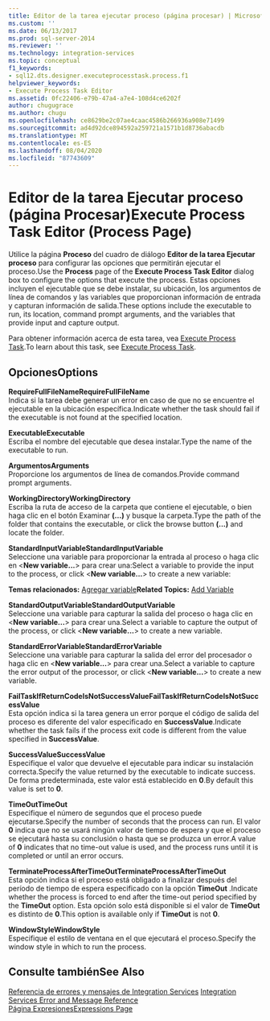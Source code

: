```yaml
---
title: Editor de la tarea ejecutar proceso (página procesar) | Microsoft Docs
ms.custom: ''
ms.date: 06/13/2017
ms.prod: sql-server-2014
ms.reviewer: ''
ms.technology: integration-services
ms.topic: conceptual
f1_keywords:
- sql12.dts.designer.executeprocesstask.process.f1
helpviewer_keywords:
- Execute Process Task Editor
ms.assetid: 0fc22406-e79b-47a4-a7e4-108d4ce6202f
author: chugugrace
ms.author: chugu
ms.openlocfilehash: ce8629be2c07ae4caac4586b266936a908e71499
ms.sourcegitcommit: ad4d92dce894592a259721a1571b1d8736abacdb
ms.translationtype: MT
ms.contentlocale: es-ES
ms.lasthandoff: 08/04/2020
ms.locfileid: "87743609"
---
```

# <a name="execute-process-task-editor-process-page"></a><span data-ttu-id="11933-102">Editor de la tarea Ejecutar proceso (página Procesar)</span><span class="sxs-lookup"><span data-stu-id="11933-102">Execute Process Task Editor (Process Page)</span></span>
  <span data-ttu-id="11933-103">Utilice la página **Proceso** del cuadro de diálogo **Editor de la tarea Ejecutar proceso** para configurar las opciones que permitirán ejecutar el proceso.</span><span class="sxs-lookup"><span data-stu-id="11933-103">Use the **Process** page of the **Execute Process Task Editor** dialog box to configure the options that execute the process.</span></span> <span data-ttu-id="11933-104">Estas opciones incluyen el ejecutable que se debe instalar, su ubicación, los argumentos de línea de comandos y las variables que proporcionan información de entrada y capturan información de salida.</span><span class="sxs-lookup"><span data-stu-id="11933-104">These options include the executable to run, its location, command prompt arguments, and the variables that provide input and capture output.</span></span>  
  
 <span data-ttu-id="11933-105">Para obtener información acerca de esta tarea, vea [Execute Process Task](control-flow/execute-process-task.md).</span><span class="sxs-lookup"><span data-stu-id="11933-105">To learn about this task, see [Execute Process Task](control-flow/execute-process-task.md).</span></span>  
  
## <a name="options"></a><span data-ttu-id="11933-106">Opciones</span><span class="sxs-lookup"><span data-stu-id="11933-106">Options</span></span>  
 <span data-ttu-id="11933-107">**RequireFullFileName**</span><span class="sxs-lookup"><span data-stu-id="11933-107">**RequireFullFileName**</span></span>  
 <span data-ttu-id="11933-108">Indica si la tarea debe generar un error en caso de que no se encuentre el ejecutable en la ubicación específica.</span><span class="sxs-lookup"><span data-stu-id="11933-108">Indicate whether the task should fail if the executable is not found at the specified location.</span></span>  
  
 <span data-ttu-id="11933-109">**Executable**</span><span class="sxs-lookup"><span data-stu-id="11933-109">**Executable**</span></span>  
 <span data-ttu-id="11933-110">Escriba el nombre del ejecutable que desea instalar.</span><span class="sxs-lookup"><span data-stu-id="11933-110">Type the name of the executable to run.</span></span>  
  
 <span data-ttu-id="11933-111">**Argumentos**</span><span class="sxs-lookup"><span data-stu-id="11933-111">**Arguments**</span></span>  
 <span data-ttu-id="11933-112">Proporcione los argumentos de línea de comandos.</span><span class="sxs-lookup"><span data-stu-id="11933-112">Provide command prompt arguments.</span></span>  
  
 <span data-ttu-id="11933-113">**WorkingDirectory**</span><span class="sxs-lookup"><span data-stu-id="11933-113">**WorkingDirectory**</span></span>  
 <span data-ttu-id="11933-114">Escriba la ruta de acceso de la carpeta que contiene el ejecutable, o bien haga clic en el botón Examinar **(…)** y busque la carpeta.</span><span class="sxs-lookup"><span data-stu-id="11933-114">Type the path of the folder that contains the executable, or click the browse button **(...)** and locate the folder.</span></span>  
  
 <span data-ttu-id="11933-115">**StandardInputVariable**</span><span class="sxs-lookup"><span data-stu-id="11933-115">**StandardInputVariable**</span></span>  
 <span data-ttu-id="11933-116">Seleccione una variable para proporcionar la entrada al proceso o haga clic en \<**New variable...**> para crear una:</span><span class="sxs-lookup"><span data-stu-id="11933-116">Select a variable to provide the input to the process, or click \<**New variable...**> to create a new variable:</span></span>  
  
 <span data-ttu-id="11933-117">**Temas relacionados:**  [Agregar variable](../../2014/integration-services/add-variable.md)</span><span class="sxs-lookup"><span data-stu-id="11933-117">**Related Topics:**  [Add Variable](../../2014/integration-services/add-variable.md)</span></span>  
  
 <span data-ttu-id="11933-118">**StandardOutputVariable**</span><span class="sxs-lookup"><span data-stu-id="11933-118">**StandardOutputVariable**</span></span>  
 <span data-ttu-id="11933-119">Seleccione una variable para capturar la salida del proceso o haga clic en \<**New variable...**> para crear una.</span><span class="sxs-lookup"><span data-stu-id="11933-119">Select a variable to capture the output of the process, or click \<**New variable...**> to create a new variable.</span></span>  
  
 <span data-ttu-id="11933-120">**StandardErrorVariable**</span><span class="sxs-lookup"><span data-stu-id="11933-120">**StandardErrorVariable**</span></span>  
 <span data-ttu-id="11933-121">Seleccione una variable para capturar la salida del error del procesador o haga clic en \<**New variable...**> para crear una.</span><span class="sxs-lookup"><span data-stu-id="11933-121">Select a variable to capture the error output of the processor, or click \<**New variable...**> to create a new variable.</span></span>  
  
 <span data-ttu-id="11933-122">**FailTaskIfReturnCodeIsNotSuccessValue**</span><span class="sxs-lookup"><span data-stu-id="11933-122">**FailTaskIfReturnCodeIsNotSuccessValue**</span></span>  
 <span data-ttu-id="11933-123">Esta opción indica si la tarea genera un error porque el código de salida del proceso es diferente del valor especificado en **SuccessValue**.</span><span class="sxs-lookup"><span data-stu-id="11933-123">Indicate whether the task fails if the process exit code is different from the value specified in **SuccessValue**.</span></span>  
  
 <span data-ttu-id="11933-124">**SuccessValue**</span><span class="sxs-lookup"><span data-stu-id="11933-124">**SuccessValue**</span></span>  
 <span data-ttu-id="11933-125">Especifique el valor que devuelve el ejecutable para indicar su instalación correcta.</span><span class="sxs-lookup"><span data-stu-id="11933-125">Specify the value returned by the executable to indicate success.</span></span> <span data-ttu-id="11933-126">De forma predeterminada, este valor está establecido en **0**.</span><span class="sxs-lookup"><span data-stu-id="11933-126">By default this value is set to **0**.</span></span>  
  
 <span data-ttu-id="11933-127">**TimeOut**</span><span class="sxs-lookup"><span data-stu-id="11933-127">**TimeOut**</span></span>  
 <span data-ttu-id="11933-128">Especifique el número de segundos que el proceso puede ejecutarse.</span><span class="sxs-lookup"><span data-stu-id="11933-128">Specify the number of seconds that the process can run.</span></span> <span data-ttu-id="11933-129">El valor **0** indica que no se usará ningún valor de tiempo de espera y que el proceso se ejecutará hasta su conclusión o hasta que se produzca un error.</span><span class="sxs-lookup"><span data-stu-id="11933-129">A value of **0** indicates that no time-out value is used, and the process runs until it is completed or until an error occurs.</span></span>  
  
 <span data-ttu-id="11933-130">**TerminateProcessAfterTimeOut**</span><span class="sxs-lookup"><span data-stu-id="11933-130">**TerminateProcessAfterTimeOut**</span></span>  
 <span data-ttu-id="11933-131">Esta opción indica si el proceso está obligado a finalizar después del período de tiempo de espera especificado con la opción **TimeOut** .</span><span class="sxs-lookup"><span data-stu-id="11933-131">Indicate whether the process is forced to end after the time-out period specified by the **TimeOut** option.</span></span> <span data-ttu-id="11933-132">Esta opción solo está disponible si el valor de **TimeOut** es distinto de **0**.</span><span class="sxs-lookup"><span data-stu-id="11933-132">This option is available only if **TimeOut** is not **0**.</span></span>  
  
 <span data-ttu-id="11933-133">**WindowStyle**</span><span class="sxs-lookup"><span data-stu-id="11933-133">**WindowStyle**</span></span>  
 <span data-ttu-id="11933-134">Especifique el estilo de ventana en el que ejecutará el proceso.</span><span class="sxs-lookup"><span data-stu-id="11933-134">Specify the window style in which to run the process.</span></span>  
  
## <a name="see-also"></a><span data-ttu-id="11933-135">Consulte también</span><span class="sxs-lookup"><span data-stu-id="11933-135">See Also</span></span>  
 <span data-ttu-id="11933-136">[Referencia de errores y mensajes de Integration Services](../../2014/integration-services/integration-services-error-and-message-reference.md) </span><span class="sxs-lookup"><span data-stu-id="11933-136">[Integration Services Error and Message Reference](../../2014/integration-services/integration-services-error-and-message-reference.md) </span></span>  
 [<span data-ttu-id="11933-137">Página Expresiones</span><span class="sxs-lookup"><span data-stu-id="11933-137">Expressions Page</span></span>](expressions/expressions-page.md)  
  
  

